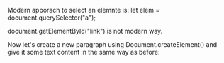 Modern apporach to select an elemnte is:
let elem = document.querySelector("a");

document.getElementById("link") is not modern way.

Now let's create a new paragraph using Document.createElement() and give it some text content in the same way as before:



